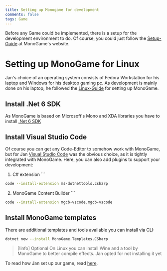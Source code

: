 ```yaml
---
title: Setting up Monogame for development
comments: false
tags: Game
---
```

Before any Game could be implemented, there is a setup for the development environment to do. Of course, you could just follow the [Setup-Guide](https://docs.monogame.net/articles/getting_started/0_getting_started.html) at MonoGame's website.

# Setting up MonoGame for Linux
Jan's choice of an operating system consists of Fedora Workstation for his laptop and Windows for his desktop gaming pc. As development is mainly done on his laptop, he followed the [Linux-Guide](https://docs.monogame.net/articles/getting_started/1_setting_up_your_development_environment_ubuntu.html) for setting up MonoGame.

## Install .Net 6 SDK
As MonoGame is based on Microsoft's Mono and XDA libraries you have to install [.Net 6 SDK](https://dotnet.microsoft.com/en-us/download/dotnet/6.0)
## Install Visual Studio Code
Of course you can get any Code-Editor to somehow work with MonoGame, but for Jan [Visual Studio Code](https://code.visualstudio.com/download) was the obvious choice, as it is tightly integrated with MonoGame.
Here, you can also add plugins to support your development:
1. C# extension ```
```zsh
code --install-extension ms-dotnettools.csharp
```
2. MonoGame Content Builder ```
```zsh
code --install-extension mgcb-vscode.mgcb-vscode
```

## Install MonoGame templates
There are additional templates and tools available you can install via CLI:
```zsh
dotnet new --install MonoGame.Templates.CSharp
```

> [!info] Optional
> On Linux you can install Wine and a tool by MonoGame to better compile effects. Jan opted for not installing it yet

To read how Jan set up our game, read [here](notes/Creating%20a%20Project.md).
